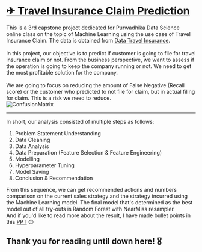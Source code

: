 # <b><u> ✈ Travel Insurance Claim Prediction </b></u>
This is a 3rd capstone project dedicated for Purwadhika Data Science online class on the topic of Machine Learning using the use case of Travel Insurance Claim. The data is obtained from  [Data Travel Insurance](https://docs.google.com/document/d/1oube_R__QE9hs-MLxeWZXEeo4E1pDBLGwJs6efMomVU/edit#heading=h.ehz5tr8bo80).
<br><br>
In this project, our objective is to predict if customer is going to file for travel insurance claim or not. From the business perspective, we want to assess if the operation is going to keep the company running or not. We need to get the most profitable solution for the company.<br>
<br>
We are going to focus on reducing the amount of False Negative (Recall score) or the customer who predicted to not file for claim, but in actual filing for claim. This is a risk we need to reduce.<br>
![ConfusionMatrix](https://github.com/anishamayang/PurwadhikaCapstone3/assets/151733196/89c3337c-497e-460c-bbc1-2a34d0816dcb)

---

In short, our analysis consisted of multiple steps as follows:
1. Problem Statement Understanding
2. Data Cleaning
3. Data Analysis
4. Data Preparation (Feature Selection & Feature Engineering)
5. Modelling
6. Hyperparameter Tuning
7. Model Saving
8. Conclusion & Recommendation

From this sequence, we can get recommended actions and numbers comparison on the current sales strategy and the strategy incurred using the Machine Learning model. The final model that's determined as the best model out of all try-outs is Random Forest with NearMiss resampler.
<br>
And if you'd like to read more about the result, I have made bullet points in this [PPT](https://drive.google.com/file/d/1zydomKcK9ic3P47D-r5ulhSZW4zpU28L/view?usp=sharing) 😊
<br>
## Thank you for reading until down here! 🎖
